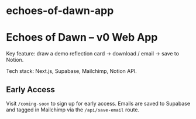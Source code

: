 # echoes-of-dawn-app

# Echoes of Dawn – v0 Web App

Key feature: draw a demo reflection card → download / email → save to Notion.

Tech stack: Next.js, Supabase, Mailchimp, Notion API.

## Early Access

Visit `/coming-soon` to sign up for early access. Emails are saved to Supabase and tagged in Mailchimp via the `/api/save-email` route.

